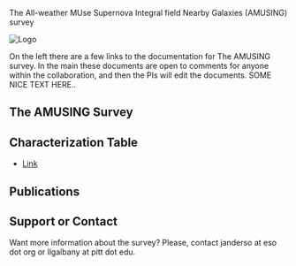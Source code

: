 

The All-weather MUse Supernova Integral field Nearby Galaxies (AMUSING) survey

![Logo](https://raw.githubusercontent.com/amusing-muse/amusing-muse.github.io/blob/master/front.jpg)

On the left there are a few links to the documentation for The AMUSING survey. In the main these documents are open to comments for anyone within the collaboration, and then the PIs will edit the documents.  SOME NICE TEXT HERE..


## The AMUSING Survey


## Characterization Table

- [Link](https://github.com/amusing-muse/Characterization/blob/master/Sample_char/amusing_sample_char.csv)

## Publications






## Support or Contact
Want more information about the survey? Please, contact janderso at eso dot org or llgalbany at pitt dot edu.